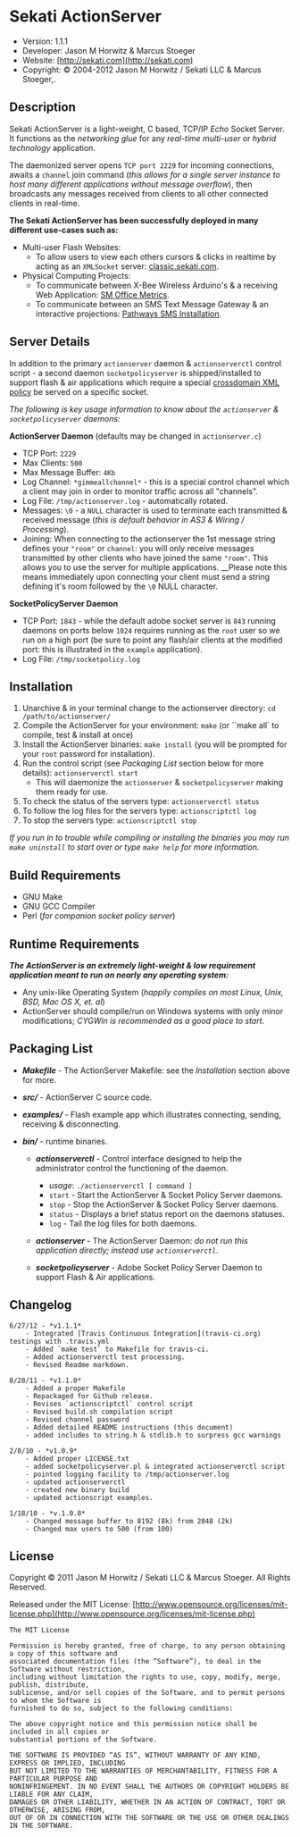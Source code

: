 
Sekati ActionServer
============================


* Version: 1.1.1
* Developer: Jason M Horwitz & Marcus Stoeger
* Website: [http://sekati.com](http://sekati.com)
* Copyright: © 2004-2012 Jason M Horwitz / Sekati LLC & Marcus Stoeger,.


Description
-------------------------------------

Sekati ActionServer is a light-weight, C based, TCP/IP _Echo_ Socket Server. It functions as the _networking glue_ for any _real-time multi-user_ or _hybrid technology_ application.

The daemonized server opens `TCP port 2229` for incoming connections, awaits a `channel` join command (_this allows for a single server instance to host many different applications without message overflow_), then broadcasts any messages received from clients to all other connected clients in real-time.

**The Sekati ActionServer has been successfully deployed in many different use-cases such as:**

* Multi-user Flash Websites:
	* To allow users to view each others cursors & clicks in realtime by acting as an ``XMLSocket`` server: [classic.sekati.com](http://classic.sekati.com).
* Physical Computing Projects:
	* To communicate between X-Bee Wireless Arduino's & a receiving Web Application: [SM Office Metrics](http://www.sekati.com/work/sm-metrics).
	* To communicate between an SMS Text Message Gateway & an interactive projections: [Pathways SMS Installation](http://www.sekati.com/work/pathways-installation).


Server Details
-------------------------------------

In addition to the primary `actionserver` daemon & `actionserverctl` control script - a second daemon `socketpolicyserver` is shipped/installed to support flash & air applications which require a special [crossdomain XML policy](http://www.lightsphere.com/dev/articles/flash_socket_policy.html) be served on a specific socket.

_The following is key usage information to know about the `actionserver` & `socketpolicyserver` daemons:_

**ActionServer Daemon** (defaults may be changed in ``actionserver.c``)

* TCP Port: ``2229``
* Max Clients: ``500``
* Max Message Buffer: ``4Kb``
* Log Channel: ``*gimmeallchannel*`` - this is a special control channel which a client may join in order to monitor traffic across all "channels".
* Log File: ``/tmp/actionserver.log`` - automatically rotated.
* Messages: ``\0`` - a ``NULL`` character is used to terminate each transmitted & received message (_this is default behavior in AS3 & Wiring / Processing_).
* Joining: When connecting to the actionserver the 1st message string defines your ``"room"`` or ``channel``: you will only receive messages transmitted by other clients who have joined the same ``"room"``. This allows you to use the server for multiple applications. __Please note this means immediately upon connecting your client must send a string defining it's room followed by the ``\0`` NULL character.


**SocketPolicyServer Daemon**

* TCP Port: ``1843`` - while the default adobe socket server is ``843`` running daemons on ports below ``1024`` requires running as the ``root`` user so we run on a high port (be sure to point any flash/air clients at the modified port: this is illustrated in the ``example`` application).
* Log File: ``/tmp/socketpolicy.log``


Installation
-------------------------------------

1. Unarchive & in your terminal change to the actionserver directory: ``cd /path/to/actionserver/``
2. Compile the ActionServer for your environment: ``make`` (or ``make all` to compile, test & install at once)
3. Install the ActionServer binaries: ``make install`` (you will be prompted for your ``root`` password for installation).
4. Run the control script (see _Packaging List_ section below for more details): ``actionserverctl start``
	* This will daemonize the ``actionserver`` & ``socketpolicyserver`` making them ready for use.
5. To check the status of the servers type: ``actionserverctl status``
6. To follow the log files for the servers type: ``actionscriptctl log``
7. To stop the servers type: ``actionscriptctl stop``

_If you run in to trouble while compiling or installing the binaries you may run ``make uninstall`` to start over or type ``make help`` for more information._

  
Build Requirements
-------------------------------------

* GNU Make
* GNU GCC Compiler
* Perl (_for companion socket policy server_)


Runtime Requirements
-------------------------------------

__*The ActionServer is an extremely light-weight & low requirement 
application meant to run on nearly any operating system:*__
	
* Any unix-like Operating System (_happily compiles on most Linux, Unix, BSD, Mac OS X, et. al_)
* ActionServer should compile/run on Windows systems with only minor modifications; _CYGWin is recommended as a good place to start_.

  
Packaging List
-------------------------------------
	  
* __*Makefile*__ - The ActionServer Makefile: see the _Installation_ section above for more.

* __*src/*__ - ActionServer C source code.

* __*examples/*__ - Flash example app which illustrates connecting, sending, receiving & disconnecting.

* __*bin/*__ - runtime binaries.

	* __*actionserverctl*__ - Control interface designed to help the administrator control the functioning of the daemon.
		* _usage_: `./actionserverctl [ command ]`
		* `start` - Start the ActionServer & Socket Policy Server daemons.
		* `stop` - Stop the ActionServer & Socket Policy Server daemons.
		* `status` - Displays a brief status report on the daemons statuses.
		* `log` - Tail the log files for both daemons.
		
	* __*actionserver*__ - The ActionServer Daemon: _do not run this application directly; instead use `actionserverctl`_.
	
	* __*socketpolicyserver*__ - Adobe Socket Policy Server Daemon to support Flash & Air applications.  

  
Changelog
-------------------------------------
	
	6/27/12 - *v1.1.1*
		- Integrated [Travis Continuous Integration](travis-ci.org) testings with .travis.yml 
		- Added `make test` to Makefile for travis-ci.
		- Added actionserverctl test processing.
		- Revised Readme markdown.

	8/28/11 - *v1.1.0*
		- Added a proper Makefile
		- Repackaged for Github release.
		- Revises `actionscriptctl` control script
		- Revised build.sh compilation script
		- Revised channel password
		- Added detailed README instructions (this document)
		- added includes to string.h & stdlib.h to surpress gcc warnings

	2/8/10 - *v1.0.9*
		- Added proper LICENSE.txt
		- added socketpolicyserver.pl & integrated actionserverctl script
		- pointed logging facility to /tmp/actionserver.log
		- updated actionserverctl
		- created new binary build
		- updated actionscript examples.

	1/18/10 - *v.1.0.8*
		- Changed message buffer to 8192 (8k) from 2048 (2k)
		- Changed max users to 500 (from 100)

  	
License
-------------------------------------

Copyright © 2011 Jason M Horwitz / Sekati LLC & Marcus Stoeger. All Rights Reserved.

Released under the MIT License: [http://www.opensource.org/licenses/mit-license.php](http://www.opensource.org/licenses/mit-license.php)

	The MIT License

	Permission is hereby granted, free of charge, to any person obtaining a copy of this software and 
	associated documentation files (the “Software”), to deal in the Software without restriction, 
	including without limitation the rights to use, copy, modify, merge, publish, distribute, 
	sublicense, and/or sell copies of the Software, and to permit persons to whom the Software is 
	furnished to do so, subject to the following conditions:

	The above copyright notice and this permission notice shall be included in all copies or 
	substantial portions of the Software.

	THE SOFTWARE IS PROVIDED “AS IS”, WITHOUT WARRANTY OF ANY KIND, EXPRESS OR IMPLIED, INCLUDING 
	BUT NOT LIMITED TO THE WARRANTIES OF MERCHANTABILITY, FITNESS FOR A PARTICULAR PURPOSE AND 
	NONINFRINGEMENT. IN NO EVENT SHALL THE AUTHORS OR COPYRIGHT HOLDERS BE LIABLE FOR ANY CLAIM, 
	DAMAGES OR OTHER LIABILITY, WHETHER IN AN ACTION OF CONTRACT, TORT OR OTHERWISE, ARISING FROM, 
	OUT OF OR IN CONNECTION WITH THE SOFTWARE OR THE USE OR OTHER DEALINGS IN THE SOFTWARE.	
	
